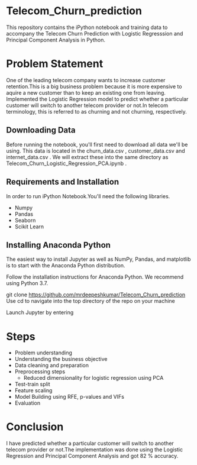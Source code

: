 # Telecom_Churn_prediction  
This repository contains the iPython notebook and training data to accompany the Telecom Churn Prediction with Logistic Regresssion and Principal Component Analysis in Python. 

# Problem Statement 
One of the leading telecom company wants to increase customer retention.This is a big business problem because it is more expensive to aquire  a new customer than to keep an existing one from leaving. Implemented the Logistic Regression model  to predict whether a particular customer will switch to another telecom provider or not.In telecom terminology, this is referred to as churning and not churning, respectively.

## Downloading Data 
Before running the notebook, you'll first need to download all data we'll be using. This data is located in the churn_data.csv , customer_data.csv and internet_data.csv . We will extract these into the same directory as Telecom_Churn_Logistic_Regression_PCA.ipynb .

## Requirements and Installation 
In order to run iPython Notebook.You'll need the following libraries. 
* Numpy 
* Pandas 
* Seaborn
* Scikit Learn

## Installing Anaconda Python 
The easiest way to install Jupyter as well as NumPy, Pandas, and matplotlib is to start with the Anaconda Python distribution.

Follow the installation instructions for Anaconda Python. We recommend using Python 3.7.

git clone https://github.com/mrdeepeshkumar/Telecom_Churn_prediction
Use cd to navigate into the top directory of the repo on your machine

Launch Jupyter by entering 

# Steps 

 * Problem understanding 
 * Understanding the business objective 
 * Data cleaning and preparation
 * Preprocessing steps 
   * Reduced dimensionality for logistic regression using PCA
 * Test-train split
 * Feature scaling
 * Model Building using RFE, p-values and VIFs 
 * Evaluation 
 # Conclusion 
I have predicted whether a particular customer will switch to another telecom provider or not.The implementation was done using the Logistic Regression and Principal Component Analysis and got 82 % accuracy.

